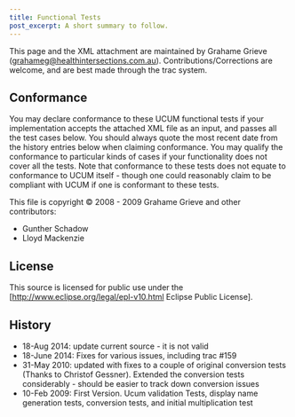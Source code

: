 ```yaml
--- 
title: Functional Tests 
post_excerpt: A short summary to follow. 
---
```


This page and the XML attachment are
maintained by Grahame Grieve (grahameg@healthintersections.com.au).
Contributions/Corrections are welcome, and are best made through the
trac system.

## Conformance

You may declare conformance to these UCUM functional tests if your
implementation accepts the attached XML file as an input, and passes all
the test cases below. You should always quote the most recent date from
the history entries below when claiming conformance. You may qualify the
conformance to particular kinds of cases if your functionality does not
cover all the tests. Note that conformance to these tests does not
equate to conformance to UCUM itself - though one could reasonably claim
to be compliant with UCUM if one is conformant to these tests.

This file is copyright © 2008 - 2009 Grahame Grieve and other
contributors:

  - Gunther Schadow
  - Lloyd Mackenzie

## License

This source is licensed for public use under the
\[<http://www.eclipse.org/legal/epl-v10.html> Eclipse Public License\].

## History

  - 18-Aug 2014: update current source - it is not valid
  - 18-June 2014: Fixes for various issues, including trac \#159
  - 31-May 2010: updated with fixes to a couple of original conversion
    tests (Thanks to Christof Gessner). Extended the conversion tests
    considerably - should be easier to track down conversion issues
  - 10-Feb 2009: First Version. Ucum validation Tests, display name
    generation tests, conversion tests, and initial multiplication test
